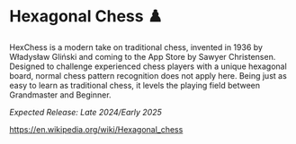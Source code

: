 # Hexagonal Chess ♟️

HexChess is a modern take on traditional chess, invented in 1936 by Władysław Gliński and coming to the App Store by Sawyer Christensen. Designed to challenge experienced chess players with a unique hexagonal board, normal chess pattern recognition does not apply here. Being just as easy to learn as traditional chess, it levels the playing field between Grandmaster and Beginner.

*Expected Release: Late 2024/Early 2025*

https://en.wikipedia.org/wiki/Hexagonal_chess

